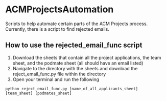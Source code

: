 # ACMProjectsAutomation
Scripts to help automate certain parts of the ACM Projects process. Currently, there is a script to find rejected emails.

## How to use the rejected_email_func script
1. Download the sheets that contain all the project applications, the team sheet, and the podmate sheet (all should have an email listed)
2. Navigate to the directory with the sheets and download the reject_email_func.py file within the directory
3. Open your terminal and run the following
```
python reject_email_func.py [name_of_all_applicants_sheet] [team_sheet] [podmates_sheet]
```
